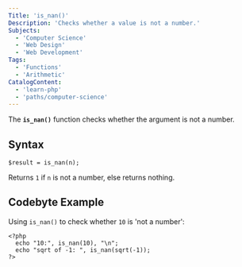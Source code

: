 ```yaml
---
Title: 'is_nan()'
Description: 'Checks whether a value is not a number.'
Subjects:
  - 'Computer Science'
  - 'Web Design'
  - 'Web Development'
Tags:
  - 'Functions'
  - 'Arithmetic'
CatalogContent: 
  - 'learn-php'
  - 'paths/computer-science'
---
```


The **`is_nan()`** function checks whether the argument is not a number.

## Syntax

```pseudo
$result = is_nan(n);
```

Returns `1` if `n` is not a number, else returns nothing.

## Codebyte Example

Using `is_nan()` to check whether `10` is 'not a number':

```codebyte/php
<?php
  echo "10:", is_nan(10), "\n";
  echo "sqrt of -1: ", is_nan(sqrt(-1));
?>